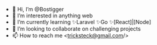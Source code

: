 - 👋 Hi, I’m @Bostigger
- 👀 I’m interested in anything web
- 🌱 I’m currently learning ✨Laravel ✨Go ✨[React]|[Node]
- 💞️ I’m looking to collaborate on challenging projects
- 📫 How to reach me <tricksteck@gmail.com/>

<!---
Bostigger/Bostigger is a ✨ special ✨ repository because its `README.md` (this file) appears on your GitHub profile.
You can click the Preview link to take a look at your changes.
--->
